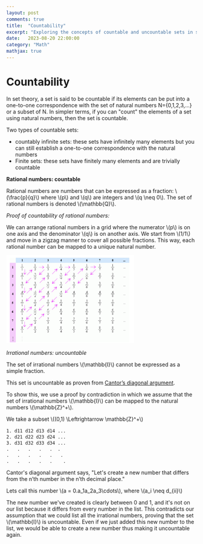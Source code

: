 ```yaml
---
layout: post
comments: true
title:  "Countability"
excerpt: "Exploring the concepts of countable and uncountable sets in set theory."
date:   2023-08-20 22:00:00
category: "Math"
mathjax: true
---
```


# Countability

In set theory, a set is said to be countable if its elements can be put into a one-to-one correspondence with the set of natural numbers N={0,1,2,3,…} or a subset of N. In simpler terms, if you can "count" the elements of a set using natural numbers, then the set is countable.

Two types of countable sets:

- countably infinite sets: these sets have infinitely many elements but you can still establish a one-to-one correspondence with the natural numbers
- Finite sets: these sets have finitely many elements and are trivially countable

**Rational numbers: countable**

Rational numbers are numbers that can be expressed as a fraction: \\(\frac{p}{q}\\) where \\(p\\) and \\(q\\) are integers and \\(q \neq 0\\). The set of rational numbers is denoted \\(\mathbb{Q}\\).

*Proof of countability of rational numbers:*

We can arrange rational numbers in a grid where the numerator \\(p\\) is on one axis and the denominator \\(q\\) is on another axis. We start from \\(1/1\\) and move in a zigzag manner to cover all possible fractions. This way, each rational number can be mapped to a unique natural number.

<img src="/assets/set/image-20231005153539785.png" alt="Screenas.png" style="zoom: 33%;" />

*Irrational numbers: uncountable*

The set of irrational numbers \\(\mathbb{I}\\) cannot be expressed as a simple fraction. 

This set is uncountable as proven from [Cantor’s diagonal argument](https://en.wikipedia.org/wiki/Cantor%27s_diagonal_argument).

To show this, we use a proof by contradiction in which we assume that the set of irrational numbers \\(\mathbb{I}\\) can be mapped to the natural numbers \\(\mathbb{Z}^+\\).  

We take a subset \\((0,1) \Leftrightarrow \mathbb{Z}^+\\)

```
1. d11 d12 d13 d14 ...
2. d21 d22 d23 d24 ...
3. d31 d32 d33 d34 ... 
.   .   .   .   .  .
.   .   .   .   .   .
.   .   .   .   .    .
```

Cantor's diagonal argument says, "Let's create a new number that differs from the n’th number in the n’th decimal place." 

Lets call this number \\(a = 0.a_1a_2a_3\cdots\\), where \\(a_i \neq d_{ii}\\)

The new number we've created is clearly between 0 and 1, and it's not on our list because it differs from every number in the list. This contradicts our assumption that we could list all the irrational numbers, proving that the set \\(\mathbb{I}\\) is uncountable. Even if we just added this new number to the list, we would be able to create a new number thus making it uncountable again.

